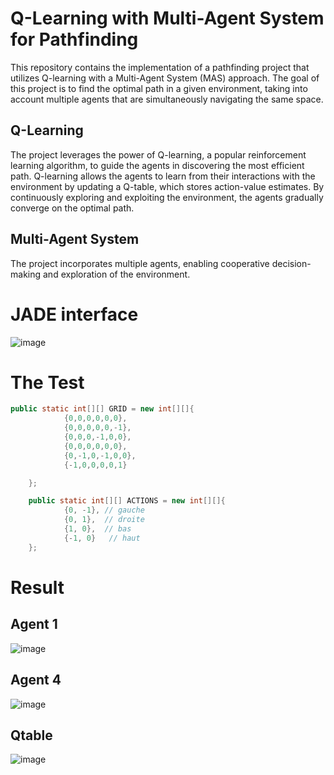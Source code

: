 # Q-Learning with Multi-Agent System for Pathfinding
This repository contains the implementation of a pathfinding project that utilizes Q-learning with a Multi-Agent System (MAS) approach. The goal of this project is to find the optimal path in a given environment, taking into account multiple agents that are simultaneously navigating the same space.

## Q-Learning
The project leverages the power of Q-learning, a popular reinforcement learning algorithm, to guide the agents in discovering the most efficient path. Q-learning allows the agents to learn from their interactions with the environment by updating a Q-table, which stores action-value estimates. By continuously exploring and exploiting the environment, the agents gradually converge on the optimal path.

## Multi-Agent System 
The project incorporates multiple agents, enabling cooperative decision-making and exploration of the environment.

# JADE interface
![image](https://github.com/YasserElj/Qlearning_using_MAS/assets/61060853/7e641375-104e-45ed-8ccc-cb7b2ae69f3f)

# The Test
```java
public static int[][] GRID = new int[][]{
            {0,0,0,0,0,0},
            {0,0,0,0,0,-1},
            {0,0,0,-1,0,0},
            {0,0,0,0,0,0},
            {0,-1,0,-1,0,0},
            {-1,0,0,0,0,1}

    };

    public static int[][] ACTIONS = new int[][]{
            {0, -1}, // gauche
            {0, 1},  // droite
            {1, 0},  // bas
            {-1, 0}   // haut
    };
```

# Result

## Agent 1
![image](https://github.com/YasserElj/Qlearning_using_MAS/assets/61060853/e5be482f-081e-4233-aa26-631c93d96b99)


## Agent 4
![image](https://github.com/YasserElj/Qlearning_using_MAS/assets/61060853/da5df0f0-d264-4eb4-a990-67752749c1da)

## Qtable
![image](https://github.com/YasserElj/Qlearning_using_MAS/assets/61060853/2d29d5a7-bb03-4447-8cf5-4dbbbbff027d)

